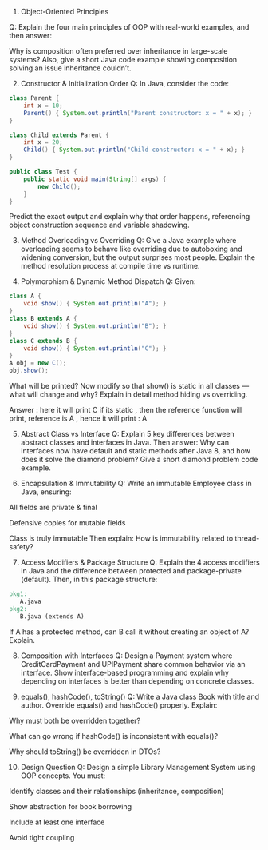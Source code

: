 1. Object-Oriented Principles

Q: Explain the four main principles of OOP with real-world examples, and then answer:

Why is composition often preferred over inheritance in large-scale systems?
Also, give a short Java code example showing composition solving an issue inheritance couldn’t.


2. Constructor & Initialization Order
Q: In Java, consider the code:

```java
class Parent {
    int x = 10;
    Parent() { System.out.println("Parent constructor: x = " + x); }
}

class Child extends Parent {
    int x = 20;
    Child() { System.out.println("Child constructor: x = " + x); }
}

public class Test {
    public static void main(String[] args) {
        new Child();
    }
}
```

Predict the exact output and explain why that order happens, referencing object construction sequence and variable shadowing.




3. Method Overloading vs Overriding
Q: Give a Java example where overloading seems to behave like overriding due to autoboxing and widening conversion, but the output surprises most people.
Explain the method resolution process at compile time vs runtime.


4. Polymorphism & Dynamic Method Dispatch
Q: Given:

```java
class A {
    void show() { System.out.println("A"); }
}
class B extends A {
    void show() { System.out.println("B"); }
}
class C extends B {
    void show() { System.out.println("C"); }
}
A obj = new C();
obj.show();

```

What will be printed?
Now modify so that show() is static in all classes — what will change and why?
Explain in detail method hiding vs overriding.


Answer : here it will print C
if its static , then the reference function will print, reference is A , hence it will print : A



5. Abstract Class vs Interface
Q: Explain 5 key differences between abstract classes and interfaces in Java.
Then answer: Why can interfaces now have default and static methods after Java 8, and how does it solve the diamond problem?
Give a short diamond problem code example.


6. Encapsulation & Immutability
Q: Write an immutable Employee class in Java, ensuring:

All fields are private & final

Defensive copies for mutable fields

Class is truly immutable
Then explain: How is immutability related to thread-safety?



7. Access Modifiers & Package Structure
Q: Explain the 4 access modifiers in Java and the difference between protected and package-private (default).
Then, in this package structure:

```makefile
pkg1:
   A.java
pkg2:
   B.java (extends A)
```

If A has a protected method, can B call it without creating an object of A? Explain.



8. Composition with Interfaces
Q: Design a Payment system where CreditCardPayment and UPIPayment share common behavior via an interface.
Show interface-based programming and explain why depending on interfaces is better than depending on concrete classes.


9. equals(), hashCode(), toString()
Q: Write a Java class Book with title and author.
Override equals() and hashCode() properly.
Explain:

Why must both be overridden together?

What can go wrong if hashCode() is inconsistent with equals()?

Why should toString() be overridden in DTOs?


10. Design Question
Q: Design a simple Library Management System using OOP concepts.
You must:

Identify classes and their relationships (inheritance, composition)

Show abstraction for book borrowing

Include at least one interface

Avoid tight coupling